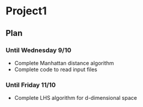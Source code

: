 # Project1

## Plan 
### Until Wednesday 9/10
* Complete Manhattan distance algorithm
* Complete code to read input files

### Until Friday 11/10
* Complete LHS algorithm for d-dimensional space